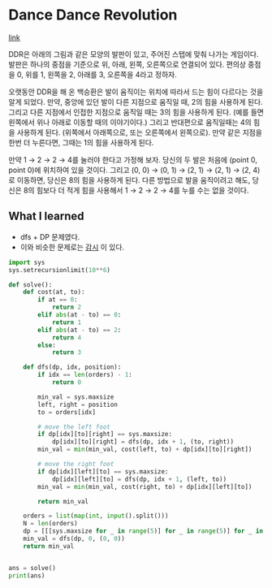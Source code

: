 # Dance Dance Revolution

[link](https://www.acmicpc.net/problem/2342)

DDR은 아래의 그림과 같은 모양의 발판이 있고, 주어진 스텝에 맞춰 나가는 게임이다. 발판은 하나의 중점을 기준으로 위, 아래, 왼쪽, 오른쪽으로 연결되어 있다. 편의상 중점을 0, 위를 1, 왼쪽을 2, 아래를 3, 오른쪽을 4라고 정하자.

오랫동안 DDR을 해 온 백승환은 발이 움직이는 위치에 따라서 드는 힘이 다르다는 것을 알게 되었다. 만약, 중앙에 있던 발이 다른 지점으로 움직일 때, 2의 힘을 사용하게 된다. 그리고 다른 지점에서 인접한 지점으로 움직일 때는 3의 힘을 사용하게 된다. (예를 들면 왼쪽에서 위나 아래로 이동할 때의 이야기이다.) 그리고 반대편으로 움직일때는 4의 힘을 사용하게 된다. (위쪽에서 아래쪽으로, 또는 오른쪽에서 왼쪽으로). 만약 같은 지점을 한번 더 누른다면, 그때는 1의 힘을 사용하게 된다.

만약 1 → 2 → 2 → 4를 눌러야 한다고 가정해 보자. 당신의 두 발은 처음에 (point 0, point 0)에 위치하여 있을 것이다. 그리고 (0, 0) → (0, 1) → (2, 1) → (2, 1) → (2, 4)로 이동하면, 당신은 8의 힘을 사용하게 된다. 다른 방법으로 발을 움직이려고 해도, 당신은 8의 힘보다 더 적게 힘을 사용해서 1 → 2 → 2 → 4를 누를 수는 없을 것이다.

## What I learned

- dfs + DP 문제였다.
- 이와 비슷한 문제로는 [감시](./B15683.md) 이 있다.

```python
import sys
sys.setrecursionlimit(10**6)

def solve():
    def cost(at, to):
        if at == 0:
            return 2
        elif abs(at - to) == 0:
            return 1
        elif abs(at - to) == 2:
            return 4
        else:
            return 3

    def dfs(dp, idx, position):
        if idx == len(orders) - 1:
            return 0

        min_val = sys.maxsize
        left, right = position
        to = orders[idx]

        # move the left foot
        if dp[idx][to][right] == sys.maxsize:
            dp[idx][to][right] = dfs(dp, idx + 1, (to, right))
        min_val = min(min_val, cost(left, to) + dp[idx][to][right])

        # move the right foot
        if dp[idx][left][to] == sys.maxsize:
            dp[idx][left][to] = dfs(dp, idx + 1, (left, to))
        min_val = min(min_val, cost(right, to) + dp[idx][left][to])

        return min_val

    orders = list(map(int, input().split()))
    N = len(orders)
    dp = [[[sys.maxsize for _ in range(5)] for _ in range(5)] for _ in range(N - 1)]
    min_val = dfs(dp, 0, (0, 0))
    return min_val


ans = solve()
print(ans)
```
